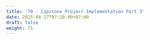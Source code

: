 ```yaml
---
title: '70 - Capstone Project Implementation Part 3'
date: 2025-04-17T07:20:00+07:00
draft: false
weight: 71
---
```

